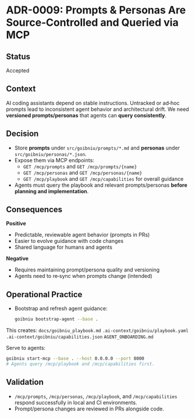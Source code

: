 
# ADR-0009: Prompts & Personas Are Source‑Controlled and Queried via MCP

## Status
Accepted

## Context
AI coding assistants depend on stable instructions. Untracked or ad‑hoc prompts
lead to inconsistent agent behavior and architectural drift. We need **versioned
prompts/personas** that agents can **query consistently**.

## Decision
- Store **prompts** under `src/goibniu/prompts/*.md` and **personas** under
  `src/goibniu/personas/*.json`.
- Expose them via MCP endpoints:
  - `GET /mcp/prompts` and `GET /mcp/prompts/{name}`
  - `GET /mcp/personas` and `GET /mcp/personas/{name}`
  - `GET /mcp/playbook` and `GET /mcp/capabilities` for overall guidance
- Agents must query the playbook and relevant prompts/personas **before planning
  and implementation**.

## Consequences
**Positive**
- Predictable, reviewable agent behavior (prompts in PRs)
- Easier to evolve guidance with code changes
- Shared language for humans and agents

**Negative**
- Requires maintaining prompt/persona quality and versioning
- Agents need to re‑sync when prompts change (intended)

## Operational Practice
- Bootstrap and refresh agent guidance:
  ```bash
  goibniu bootstrap-agent --base .
  ```

This creates:
`docs/goibniu_playbook.md`
`.ai-context/goibniu/playbook.yaml`
`.ai-context/goibniu/capabilities.json`
`AGENT_ONBOARDING.md`

Serve to agents:
```bash
goibniu start-mcp --base . --host 0.0.0.0 --port 8000
# Agents query /mcp/playbook and /mcp/capabilities first.
```

## Validation
- `/mcp/prompts`, `/mcp/personas`, `/mcp/playbook`, and `/mcp/capabilities`
  respond successfully in local and CI environments.
- Prompt/persona changes are reviewed in PRs alongside code.
